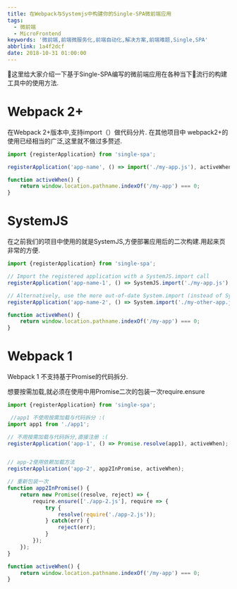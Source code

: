 ```yaml
---
title: 在Webpack与Systemjs中构建你的Single-SPA微前端应用
tags:
  - 微前端
  - MicroFrontend
keywords: '微前端,前端微服务化,前端自动化,解决方案,前端难题,Single,SPA'
abbrlink: 1a4f2dcf
date: 2018-10-31 01:00:00
---
```


这里给大家介绍一下基于Single-SPA编写的微前端应用在各种当下流行的构建工具中的使用方法.

# Webpack 2+
在Webpack 2+版本中,支持import（）做代码分片. 在其他项目中 webpack2+的使用已经相当的广泛,这里就不做过多赘述.

```js
import {registerApplication} from 'single-spa';

registerApplication('app-name', () => import('./my-app.js'), activeWhen);

function activeWhen() {
    return window.location.pathname.indexOf('/my-app') === 0;
}

```

# SystemJS
在之前我们的项目中使用的就是SystemJS,方便部署应用后的二次构建.用起来页非常的方便.

```js
import {registerApplication} from 'single-spa';

// Import the registered application with a SystemJS.import call
registerApplication('app-name-1', () => SystemJS.import('./my-app.js'), activeWhen);

// Alternatively, use the more out-of-date System.import (instead of SystemJS.import)
registerApplication('app-name-2', () => System.import('./my-other-app.js'), activeWhen);

function activeWhen() {
    return window.location.pathname.indexOf('/my-app') === 0;
}
```


# Webpack 1

Webpack 1 不支持基于Promise的代码拆分.

想要按需加载,就必须在使用中用Promise二次的包装一次require.ensure

```js
import {registerApplication} from 'single-spa';

 //app1 不使用按需加载与代码拆分 :(
import app1 from './app1';

// 不用按需加载与代码拆分,直接注册 :(
registerApplication('app-1', () => Promise.resolve(app1), activeWhen);


// app-2使用依赖加载方法
registerApplication('app-2', app2InPromise, activeWhen);

// 重新包装一次
function app2InPromise() {
    return new Promise((resolve, reject) => {
        require.ensure(['./app-2.js'], require => {
            try {
                resolve(require('./app-2.js'));
            } catch(err) {
                reject(err);
            }
        });
    });
}

function activeWhen() {
    return window.location.pathname.indexOf('/my-app') === 0;
}
```